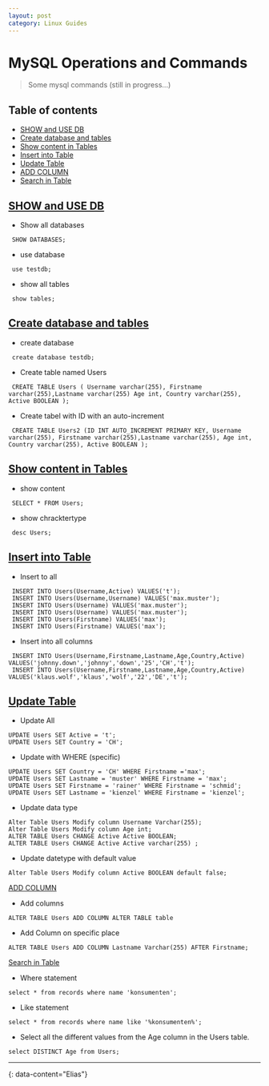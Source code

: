 ```yaml
---
layout: post
category: Linux Guides
---
```


# MySQL Operations and Commands

> Some mysql commands (still in progress...)


## Table of contents
- [SHOW and USE DB](#SHOW-and-USE-DB)
- [Create database and tables](#Create-database-and-tables)
- [Show content in Tables](#Show-content-in-Tables)
- [Insert into Table](#Insert-into-Table)
- [Update Table](#Update-Table)
- [ADD COLUMN](#ADD-COLUMN)
- [Search in Table](#Search-in-Table)

## [SHOW and USE DB](#SHOW-and-USE-DB)
- Show all databases

```
 SHOW DATABASES;
```

- use database

```
 use testdb;
```
- show all tables

```
 show tables;
```

## [Create database and tables](#Create-database-and-tables)
- create database

```
 create database testdb;
```

- Create table named Users

``` 
 CREATE TABLE Users ( Username varchar(255), Firstname varchar(255),Lastname varchar(255) Age int, Country varchar(255), Active BOOLEAN );
```

- Create tabel with ID with an auto-increment

```
 CREATE TABLE Users2 (ID INT AUTO_INCREMENT PRIMARY KEY, Username varchar(255), Firstname varchar(255),Lastname varchar(255), Age int, Country varchar(255), Active BOOLEAN );
```

## [Show content in Tables](#Show-content-in-Tables)

- show content

```
 SELECT * FROM Users;
```

- show chracktertype

```
 desc Users;
```

## [Insert into Table](#Insert-into-Table)
- Insert to all

```
 INSERT INTO Users(Username,Active) VALUES('t');
 INSERT INTO Users(Username,Username) VALUES('max.muster');
 INSERT INTO Users(Username) VALUES('max.muster');
 INSERT INTO Users(Username) VALUES('max.muster');
 INSERT INTO Users(Firstname) VALUES('max');
 INSERT INTO Users(Firstname) VALUES('max');
```

- Insert into all columns

```
 INSERT INTO Users(Username,Firstname,Lastname,Age,Country,Active) VALUES('johnny.down','johnny','down','25','CH','t');
 INSERT INTO Users(Username,Firstname,Lastname,Age,Country,Active) VALUES('klaus.wolf','klaus','wolf','22','DE','t');
```

## [Update Table](#Update-Table)
- Update All

```
UPDATE Users SET Active = 't';
UPDATE Users SET Country = 'CH';
```
- Update with WHERE (specific)

```
UPDATE Users SET Country = 'CH' WHERE Firstname ='max';
UPDATE Users SET Lastname = 'muster' WHERE Firstname = 'max';
UPDATE Users SET Firstname = 'rainer' WHERE Firstname = 'schmid';
UPDATE Users SET Lastname = 'kienzel' WHERE Firstname = 'kienzel';
```

- Update data type

```
Alter Table Users Modify column Username Varchar(255);
Alter Table Users Modify column Age int;
ALTER TABLE Users CHANGE Active Active BOOLEAN;
ALTER TABLE Users CHANGE Active Active varchar(255) ;
```

- Update datetype with default value

```
Alter Table Users Modify column Active BOOLEAN default false;
```

[ADD COLUMN](#ADD-COLUMN)
- Add columns

```
ALTER TABLE Users ADD COLUMN ALTER TABLE table
```
- Add Column on specific place

```
ALTER TABLE Users ADD COLUMN Lastname Varchar(255) AFTER Firstname;
```

[Search in Table](#Search-in-Table)

- Where statement
```
select * from records where name 'konsumenten';
```
- Like statement
```
select * from records where name like '%konsumenten%';
```

- Select all the different values from the Age column in the Users table.
```
select DISTINCT Age from Users;
```

---
{: data-content="Elias"}
